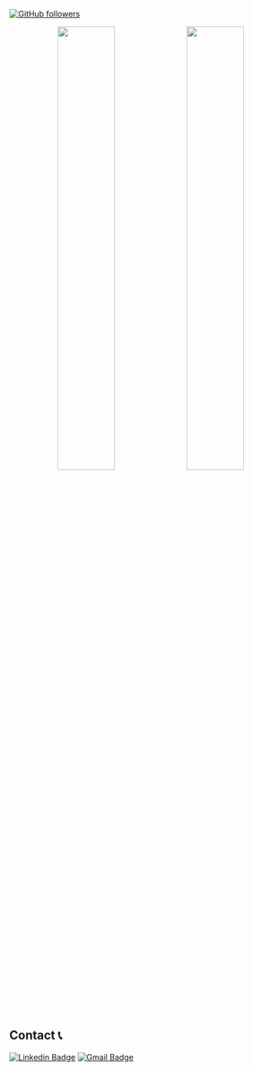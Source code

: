[![GitHub followers](https://img.shields.io/github/followers/dylanplayer?logo=GitHub&style=for-the-badge)](https://github.com/dylanplayer)
<!-- [![GitHub Stars](https://img.shields.io/github/stars/dylanplayer?logo=github&style=for-the-badge)](https://github.com/dylanplayer) -->


<p align="center" >
  <img width="45%" src="https://wakatime.com/share/@dylanplayer/3613b8bd-0519-4530-a216-aa7c0cf8b476.svg" />
  <img width="45%" src="https://wakatime.com/share/@dylanplayer/6fe972fa-6e50-4c11-a28b-90651e4ee7ae.svg" />
</p>

<!-- <div align="center">
  <img src="https://github-readme-stats.vercel.app/api?username=dylanplayer&theme=radical">
  <img src="https://github-readme-stats.vercel.app/api/top-langs/?username=dylanplayer&langs_count=3&theme=radical">
</div> -->

## Contact 📞
[![Linkedin Badge](https://img.shields.io/badge/-DylanPlayer-blue?style=flat-square&logo=Linkedin&logoColor=white&link=https://www.linkedin.com/in/dylan-player/)](https://www.linkedin.com/in/dylan-player/) 
[![Gmail Badge](https://img.shields.io/badge/-dylan@dylanplayer.com-d14836?style=flat-square&logo=Gmail&logoColor=white&link=mailto:dylan@dylanplayer.com)](mailto:dylan@dylanplayer.com)
